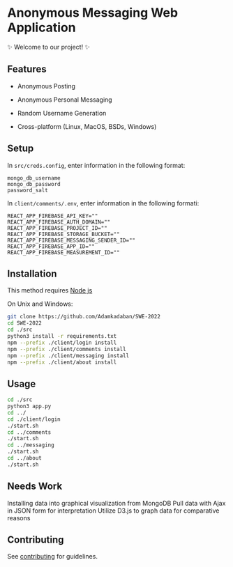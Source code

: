 # Anonymous Messaging Web Application

:sparkles: Welcome to our project! :sparkles:

## Features

- Anonymous Posting
- Anonymous Personal Messaging
- Random Username Generation


- Cross-platform (Linux, MacOS, BSDs, Windows)

## Setup

In `src/creds.config`, enter information in the following format:

```
mongo_db_username
mongo_db_password
password_salt
```

In `client/comments/.env`, enter information in the following formati:

```
REACT_APP_FIREBASE_API_KEY=""
REACT_APP_FIREBASE_AUTH_DOMAIN=""
REACT_APP_FIREBASE_PROJECT_ID=""
REACT_APP_FIREBASE_STORAGE_BUCKET=""
REACT_APP_FIREBASE_MESSAGING_SENDER_ID=""
REACT_APP_FIREBASE_APP_ID=""
REACT_APP_FIREBASE_MEASUREMENT_ID=""
```
## Installation

This method requires [Node js](https://nodejs.org/en/download/)

On Unix and Windows:

```bash
git clone https://github.com/Adamkadaban/SWE-2022
cd SWE-2022
cd ./src
python3 install -r requirements.txt
npm --prefix ./client/login install
npm --prefix ./client/comments install
npm --prefix ./client/messaging install
npm --prefix ./client/about install
```

## Usage

```bash
cd ./src
python3 app.py
cd ../
cd ./client/login
./start.sh
cd ../comments
./start.sh
cd ../messaging
./start.sh
cd ../about
./start.sh
```

## Needs Work
Installing data into graphical visualization from MongoDB
Pull data with Ajax in JSON form for interpretation
Utilize D3.js to graph data for comparative reasons

## Contributing

See [contributing](contribute.md) for guidelines.
